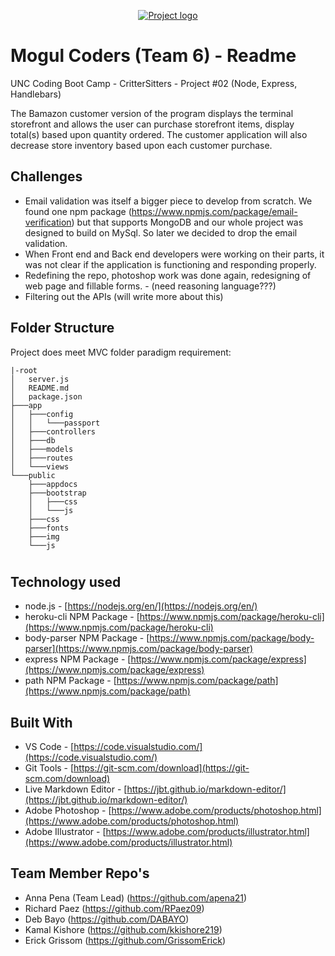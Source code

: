 <p align="center">
 <a href="https://github.com/GrissomErick/MogulCoders/blob/master/public/appdocs/MogulCoders.md" target="_blank"><img src="https://github.com/GrissomErick/MogulCoders/blob/master/public/img/mogulcoders_banner.png?raw=true" alt="Project logo"/></a>
</p>


# Mogul Coders (Team 6) - Readme
 UNC Coding Boot Camp - CritterSitters - Project #02 (Node, Express, Handlebars)
 <p></p>
The Bamazon customer version of the program displays the terminal storefront and allows the user can purchase storefront items, display total(s) based upon quantity ordered. The customer application will also decrease store inventory based upon each customer purchase.

## Challenges
* Email validation was itself a bigger piece to develop from scratch.  We found one npm package (https://www.npmjs.com/package/email-verification) but that supports MongoDB and our whole project was designed to build on MySql.  So later we decided to drop the email validation.
* When Front end and Back end developers were working on their parts, it was not clear if the application is functioning and responding properly.
* Redefining the repo, photoshop work was done again, redesigning of web page and fillable forms. - (need reasoning language???)
* Filtering out the APIs (will write more about this)

## Folder Structure
Project does meet MVC folder paradigm requirement:
```
|-root
│   server.js
│   README.md
│   package.json
├───app
│   ├───config
│   │   └───passport
│   ├───controllers
│   ├───db
│   ├───models
│   ├───routes
│   └───views
└───public
    ├───appdocs
    ├───bootstrap
    │   ├───css
    │   └───js
    ├───css
    ├───fonts
    ├───img
    └───js
```
#
## Technology used
- node.js - [https://nodejs.org/en/](https://nodejs.org/en/)
- heroku-cli NPM Package - [https://www.npmjs.com/package/heroku-cli](https://www.npmjs.com/package/heroku-cli)
- body-parser NPM Package - [https://www.npmjs.com/package/body-parser](https://www.npmjs.com/package/body-parser)
- express NPM Package - [https://www.npmjs.com/package/express](https://www.npmjs.com/package/express)
- path NPM Package - [https://www.npmjs.com/package/path](https://www.npmjs.com/package/path)

<!--
- node.js - [https://nodejs.org/en/](https://nodejs.org/en/)
- mysql NPM Package - [https://www.npmjs.com/package/mysql](https://www.npmjs.com/package/mysql)
- inquirer NPM Package - [https://www.npmjs.com/package/inquirer](https://www.npmjs.com/package/inquirer)
- cli-table NPM Package - [https://www.npmjs.com/package/cli-table](https://www.npmjs.com/package/cli-table)
- heroku-cli NPM Package - [https://www.npmjs.com/package/heroku-cli](https://www.npmjs.com/package/heroku-cli)
- express NPM Package - [https://www.npmjs.com/package/express](https://www.npmjs.com/package/express)
- path - [https://www.npmjs.com/package/path](https://www.npmjs.com/package/path)
- body-parser NPM Package - [https://www.npmjs.com/package/body-parser](https://www.npmjs.com/package/body-parser)
-->

## Built With

* VS Code - [https://code.visualstudio.com/](https://code.visualstudio.com/)
* Git Tools - [https://git-scm.com/download](https://git-scm.com/download)
* Live Markdown Editor - [https://jbt.github.io/markdown-editor/](https://jbt.github.io/markdown-editor/)
* Adobe Photoshop - [https://www.adobe.com/products/photoshop.html](https://www.adobe.com/products/photoshop.html)
* Adobe Illustrator - [https://www.adobe.com/products/illustrator.html](https://www.adobe.com/products/illustrator.html)

## Team Member Repo's
* Anna Pena (Team Lead) (https://github.com/apena21)
* Richard Paez   (https://github.com/RPaez09)
* Deb Bayo       (https://github.com/DABAYO)
* Kamal Kishore  (https://github.com/kkishore219)
* Erick Grissom   (https://github.com/GrissomErick)

<!-- [Click here](https://github.com/GrissomErick/MogulCoders/blob/master/appdocs/ProjectNeed.md) to read Project Requirements -->
